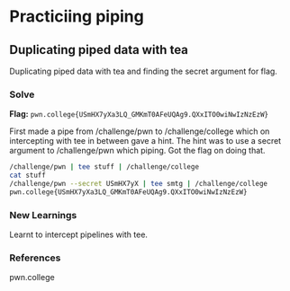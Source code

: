 # Practiciing piping

## Duplicating piped data with tea
Duplicating piped data with tea and finding the secret argument for flag.

### Solve
**Flag:** `pwn.college{USmHX7yXa3LQ_GMKmT0AFeUQAg9.QXxITO0wiNwIzNzEzW}`

First made a pipe from /challenge/pwn to /challenge/college which on intercepting with tee in between gave a hint. The hint was to use a secret argument to /challenge/pwn which piping. Got the flag on doing that.

```bash
/challenge/pwn | tee stuff | /challenge/college
cat stuff
/challenge/pwn --secret USmHX7yX | tee smtg | /challenge/college
pwn.college{USmHX7yXa3LQ_GMKmT0AFeUQAg9.QXxITO0wiNwIzNzEzW}
```

### New Learnings
Learnt to intercept  pipelines with tee.

### References 
pwn.college
